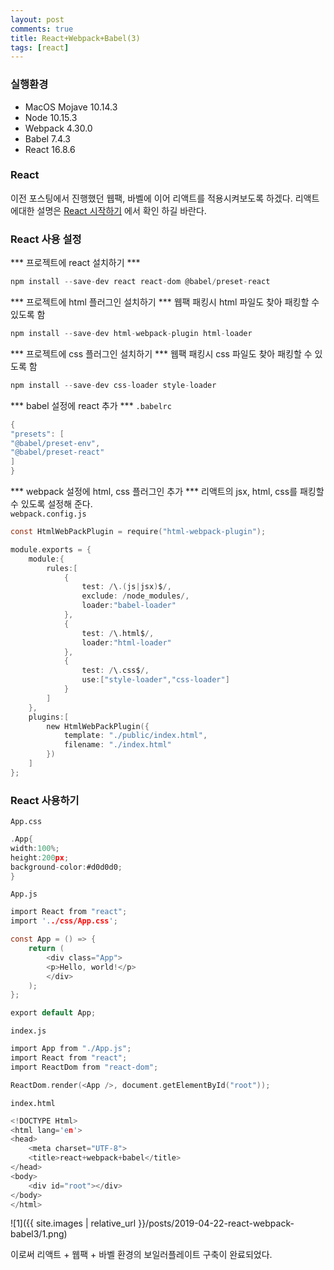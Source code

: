 ```yaml
---
layout: post
comments: true
title: React+Webpack+Babel(3)
tags: [react]
---
```


### 실행환경
- MacOS Mojave 10.14.3
- Node 10.15.3
- Webpack 4.30.0
- Babel 7.4.3
- React 16.8.6

### React
이전 포스팅에서 진행했던 웹팩, 바벨에 이어 리액트를 적용시켜보도록 하겠다. 리액트에대한 설명은 [React 시작하기](https://taes-k.github.io/docs/react/react_start/) 에서 확인 하길 바란다.  

### React 사용 설정
*** 프로젝트에 react 설치하기 ***
```c
npm install --save-dev react react-dom @babel/preset-react
```

*** 프로젝트에 html 플러그인 설치하기 ***
웹팩 패킹시 html 파일도 찾아 패킹할 수 있도록 함
```c
npm install --save-dev html-webpack-plugin html-loader
```

*** 프로젝트에 css 플러그인 설치하기 ***
웹팩 패킹시 css 파일도 찾아 패킹할 수 있도록 함
```c
npm install --save-dev css-loader style-loader
```

*** babel 설정에 react 추가 ***
`.babelrc`  
```c
{
"presets": [
"@babel/preset-env",
"@babel/preset-react"
]
}
```

*** webpack 설정에 html, css 플러그인 추가 ***
리액트의 jsx, html, css를 패킹할수 있도록 설정해 준다.  
`webpack.config.js`  
```c
const HtmlWebPackPlugin = require("html-webpack-plugin");

module.exports = {
    module:{
        rules:[
            {
                test: /\.(js|jsx)$/,
                exclude: /node_modules/,
                loader:"babel-loader"
            },
            {
                test: /\.html$/,
                loader:"html-loader"
            },
            {
                test: /\.css$/,
                use:["style-loader","css-loader"]
            }
        ]
    },
    plugins:[
        new HtmlWebPackPlugin({
            template: "./public/index.html",
            filename: "./index.html"
        })
    ]
};
```

### React 사용하기
`App.css`
```c
.App{
width:100%;
height:200px;
background-color:#d0d0d0;
}
```

`App.js`
```c
import React from "react";
import '../css/App.css';

const App = () => {
    return (
        <div class="App">
        <p>Hello, world!</p>
        </div>
    );
};

export default App;
```  

`index.js`
```c
import App from "./App.js";
import React from "react";
import ReactDom from "react-dom";

ReactDom.render(<App />, document.getElementById("root"));
```

`index.html`
```c
<!DOCTYPE Html>
<html lang='en'>
<head>
    <meta charset="UTF-8">
    <title>react+webpack+babel</title>
</head>
<body>
    <div id="root"></div>
</body>
</html>
```

![1]({{ site.images | relative_url }}/posts/2019-04-22-react-webpack-babel3/1.png)    


이로써 리액트 + 웹팩 + 바벨 환경의 보일러플레이트 구축이 완료되었다.
